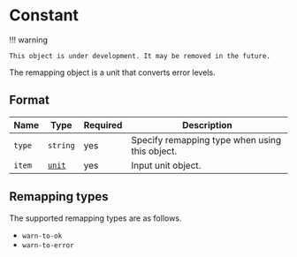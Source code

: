# Constant

!!! warning

    This object is under development. It may be removed in the future.

The remapping object is a unit that converts error levels.

## Format

| Name   | Type                            | Required | Description                                    |
| ------ | ------------------------------- | -------- | ---------------------------------------------- |
| `type` | `string`                        | yes      | Specify remapping type when using this object. |
| `item` | <code>[unit](../unit.md)</code> | yes      | Input unit object.                             |

## Remapping types

The supported remapping types are as follows.

- `warn-to-ok`
- `warn-to-error`

